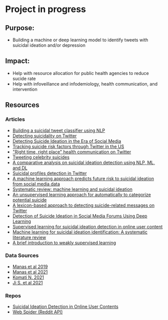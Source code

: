 # Project in progress

## Purpose: 
  - Building a machine or deep learning model to identify tweets with suicidal ideation and/or depression

## Impact:
  - Help with resource allocation for public health agencies to reduce sucide rate
  - Help with infoveillance and infodemiology, health communication, and intervention


## Resources

### Articles
- [Building a suicidal tweet classifier using NLP](https://towardsdatascience.com/building-a-suicidal-tweet-classifier-using-nlp-ff6ccd77e971)
- [Detecting suicidality on Twitter](https://www.sciencedirect.com/science/article/pii/S2214782915000160)
- [Detecting Suicide Ideation in the Era of Social Media](https://www.frontiersin.org/articles/10.3389/fpsyt.2022.652167/full)
- [Tracking suicide risk factors through Twitter in the US](https://pubmed.ncbi.nlm.nih.gov/24121153/)
- ["Right time, right place" health communication on Twitter](https://pubmed.ncbi.nlm.nih.gov/23154246/)
- [Tweeting celebrity suicides](https://pubmed.ncbi.nlm.nih.gov/28705550/)
- [A comparative analysis on suicidal ideation detection using NLP, ML, and DL](https://www.researchgate.net/publication/360271430_A_Comparative_Analysis_on_Suicidal_Ideation_Detection_Using_NLP_Machine_and_Deep_Learning)
- [Suicidal profiles detection in Twitter](https://www.scitepress.org/Papers/2019/81676/81676.pdf)
- [A machine learning approach predicts future risk to suicidal ideation from social media data](https://www.nature.com/articles/s41746-020-0287-6)
- [Systematic review: machine learning and suicidal ideation](https://doi.org/10.1016/j.chb.2021.107095)
- [An unsupervised learning approach for automatically to categorize potential suicide](https://doi.org/10.1109/SCCC49216.2019.8966443)
- [A lexicon-based approach to detecting suicide-related messages on Twitter](https://doi.org/10.1016/j.bspc.2020.102355)
- [Detection of Suicide Ideation in Social Media Forums Using Deep Learning](https://doi.org/10.3390/a13010007)
- [Supervised learning for suicidal ideation detection in online user content](https://doi.org/10.1155/2018/6157249)
- [Machine learning for suicidal ideation identification: A systematic literature review](https://doi.org/10.1016/j.chb.2021.107095)
- [A brief introduction to weakly supervised learning](https://doi.org/10.1093/nsr/nwx106)


### Data Sources
- [Manas et al 2019](https://zenodo.org/record/2667859#.YCwdTR1OlQI)
- [Manas et al 2021](https://doi.org/10.5281/zenodo.4543776)
- [Komati N. 2021](https://www.kaggle.com/datasets/nikhileswarkomati/suicide-watch)
- [Ji S. et al 2021](doi.org/10.5281/zenodo.6476179)

### Repos
- [Suicidal Ideation Detection in Online User Contents](https://github.com/shaoxiongji/sw-detection)
- [Web Spider (Reddit API)](https://github.com/shaoxiongji/webspider)
